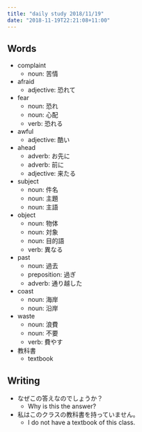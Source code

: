 ```yaml
---
title: "daily study 2018/11/19"
date: "2018-11-19T22:21:08+11:00"
---
```


## Words

- complaint
    - noun: 苦情
- afraid
    - adjective: 恐れて
- fear
    - noun: 恐れ
    - noun: 心配
    - verb: 恐れる
- awful
    - adjective: 酷い
- ahead
    - adverb: お先に
    - adverb: 前に
    - adjective: 来たる
- subject
    - noun: 件名
    - noun: 主題
    - noun: 主語
- object
    - noun: 物体
    - noun: 対象
    - noun: 目的語
    - verb: 異なる
- past
    - noun: 過去
    - preposition: 過ぎ
    - adverb: 通り越した
- coast
    - noun: 海岸
    - noun: 沿岸
- waste
    - noun: 浪費
    - noun: 不要
    - verb: 費やす
- 教科書
    - textbook

## Writing

- なぜこの答えなのでしょうか？
    - Why is this the answer?
- 私はこのクラスの教科書を持っていません。
    - I do not have a textbook of this class.
